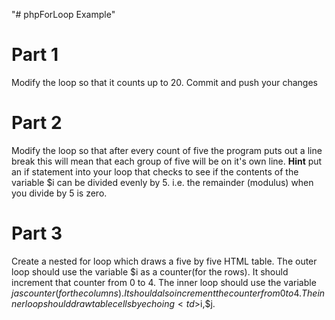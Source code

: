 "# phpForLoop Example" 

# Part 1

Modify the loop so that it counts up to 20. Commit and push your changes

# Part 2 

Modify the loop so that after every count of five the program puts out a line break this will mean that each group of five will be on it's own line.
**Hint** put an if statement into your loop that checks to see if the contents of the variable $i can be divided evenly by 5. i.e. the remainder (modulus) when you divide by 5 is zero.

# Part 3

Create a nested for loop which draws a five by five HTML table. The outer loop should use the variable $i as a counter(for the rows). It should increment that counter from 0 to 4. The inner loop should use the variable $j as counter(for the columns). It should also increment the counter from 0 to 4. The inner loop should draw table cells by echoing <td>$i,$j</td>.

